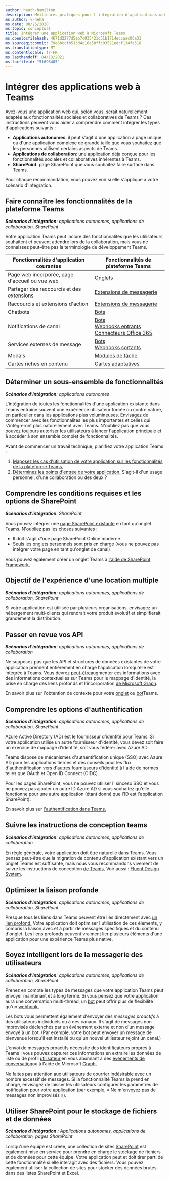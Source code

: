 ```yaml
---
author: heath-hamilton
description: Meilleures pratiques pour l'intégration d'applications web existantes à Microsoft Teams
ms.author: v-heha
ms.date: 08/26/2020
ms.topic: conceptual
title: Intégrer une application web à Microsoft Teams
ms.openlocfilehash: 4671d2277d5eb7c035421c51b1714eccaac06a31
ms.sourcegitcommit: 79e6bccfb513d4c16a58ffc03521edcf134fa518
ms.translationtype: MT
ms.contentlocale: fr-FR
ms.lasthandoff: 04/13/2021
ms.locfileid: "51696485"
---
```

# <a name="integrate-web-apps-with-teams"></a>Intégrer des applications web à Teams

Avez-vous une application web qui, selon vous, serait naturellement adaptée aux fonctionnalités sociales et collaboratives de Teams ? Ces instructions peuvent vous aider à comprendre comment intégrer les types d'applications suivants :

* **Applications autonomes**: il peut s'agit d'une application à page unique ou d'une application complexe de grande taille que vous souhaitez que les personnes utilisent certains aspects de Teams.
* **Applications de collaboration**: une application déjà conçue pour les fonctionnalités sociales et collaboratives inhérentes à Teams.
* **SharePoint**: page SharePoint que vous souhaitez faire surface dans Teams.

Pour chaque recommandation, vous pouvez voir si elle s'applique à votre scénario d'intégration.

## <a name="get-to-know-teams-platform-capabilities"></a>Faire connaître les fonctionnalités de la plateforme Teams

***Scénarios d'intégration**: applications autonomes, applications de collaboration, SharePoint*

Votre application Teams peut inclure des fonctionnalités que les utilisateurs souhaitent et peuvent attendre lors de la collaboration, mais vous ne connaissez peut-être pas la terminologie de développement Teams.

|Fonctionnalités d'application courantes   |Fonctionnalités de plateforme Teams   |
|----------|-----------|
|Page web incorporée, page d'accueil ou vue web  |[Onglets](../tabs/what-are-tabs.md)  |
|Partager des raccourcis et des extensions  |[Extensions de messagerie](../messaging-extensions/what-are-messaging-extensions.md)  |
|Raccourcis et extensions d'action  |[Extensions de messagerie](../messaging-extensions/what-are-messaging-extensions.md)  |
|Chatbots  |[Bots](../bots/what-are-bots.md) |
|Notifications de canal  |[Bots](../bots/what-are-bots.md)<br/>[Webhooks entrants](../webhooks-and-connectors/what-are-webhooks-and-connectors.md)<br/>[Connecteurs Office 365](../webhooks-and-connectors/what-are-webhooks-and-connectors.md)  |
|Services externes de message  |[Bots](../bots/what-are-bots.md)<br/>[Webhooks sortants](../webhooks-and-connectors/what-are-webhooks-and-connectors.md)  |
|Modals  |[Modules de tâche](../task-modules-and-cards/what-are-task-modules.md)  |
|Cartes riches en contenu  |[Cartes adaptatives](../task-modules-and-cards/what-are-cards.md)  |

## <a name="determine-a-subset-of-functionality"></a>Déterminer un sous-ensemble de fonctionnalités

***Scénarios d'intégration**: applications autonomes*

L'intégration de toutes les fonctionnalités d'une application existante dans Teams entraîne souvent une expérience utilisateur forcée ou contre nature, en particulier dans les applications plus volumineuses. Envisagez de commencer avec les fonctionnalités les plus importantes et celles qui s'intégreront plus naturellement avec Teams. N'oubliez pas que vous pouvez toujours autoriser les utilisateurs à lancer l'application principale et à accéder à son ensemble complet de fonctionnalités.

Avant de commencer un travail technique, planifiez votre application Teams :

1. [Maposez les cas d'utilisation de votre application sur les fonctionnalités de la plateforme Teams.](../concepts/design/map-use-cases.md)
1. [Déterminez les points d'entrée de votre application.](../concepts/extensibility-points.md) S'agit-il d'un usage personnel, d'une collaboration ou des deux ?

## <a name="understand-sharepoint-requirements-and-options"></a>Comprendre les conditions requises et les options de SharePoint

***Scénarios d'intégration**: SharePoint*

Vous pouvez intégrer une [page SharePoint existante](https://docs.microsoft.com/MicrosoftTeams/teams-standalone-static-tabs-using-spo-sites) en tant qu'onglet Teams. N'oubliez pas les choses suivantes :

* Il doit s'agit *d'une* page SharePoint Online moderne
* Seuls les onglets personnels sont pris en charge (vous ne pouvez pas intégrer votre page en tant qu'onglet de canal)

Vous pouvez également créer un onglet Teams à [l'aide de SharePoint Framework.](https://docs.microsoft.com/sharepoint/dev/spfx/integrate-with-teams-introduction)

## <a name="aim-towards-multi-tenancy"></a>Objectif de l'expérience d'une location multiple

***Scénarios d'intégration**: applications autonomes, applications de collaboration, SharePoint*

Si votre application est utilisée par plusieurs organisations, envisagez un hébergement multi-clients qui rendrait votre produit évolutif et simplifierait grandement la distribution.

## <a name="review-your-apis"></a>Passer en revue vos API

***Scénarios d'intégration**: applications autonomes, applications de collaboration*

Ne supposez pas que les API et structures de données existantes de votre application prennent entièrement en charge l'application lorsqu'elle est intégrée à Teams. Vous devrez [peut-être](../concepts/build-and-test/deep-links.md)augmenter ces [](../concepts/authentication/configure-identity-provider.md)informations avec des informations contextuelles sur Teams pour le mappage d'identité, la prise en charge des liens profonds et l'incorporation [de Microsoft Graph](https://docs.microsoft.com/graph/teams-concept-overview).

En savoir plus sur l'obtention de contexte pour votre [onglet](../tabs/how-to/access-teams-context.md) ou [bot](../bots/how-to/get-teams-context.md)Teams.

## <a name="understand-authentication-options"></a>Comprendre les options d'authentification

***Scénarios d'intégration**: applications autonomes, applications de collaboration, SharePoint*

Azure Active Directory (AD) est le fournisseur d'identité pour Teams. Si votre application utilise un autre fournisseur d'identité, vous devez soit faire un exercice de mappage d'identité, soit vous fédérer avec Azure AD.

Teams dispose de mécanismes d'authentification unique (SSO) avec Azure AD pour les applications tierces et des conseils pour les flux d'authentification vers d'autres fournisseurs d'identité à l'aide de normes telles que OAuth et Open ID Connect (OIDC).

Pour les pages SharePoint, vous ne pouvez utiliser l' sinceso SSO et vous ne pouvez pas ajouter un autre ID Azure AD si vous souhaitez qu'elle fonctionne pour une autre application (étant donné que l'ID est l'application SharePoint).

En savoir plus sur [l'authentification dans Teams.](../concepts/authentication/authentication.md)

## <a name="follow-teams-design-guidelines"></a>Suivre les instructions de conception teams

***Scénarios d'intégration**: applications autonomes, applications de collaboration*

En règle générale, votre application doit être naturelle dans Teams. Vous pensez peut-être que la migration de contenu d'application existant vers un onglet Teams est suffisante, mais nous vous recommandons vivement de suivre les instructions de conception [de Teams.](../concepts/design/understand-use-cases.md) Voir aussi : [Fluent Design System](https://fluentsite.z22.web.core.windows.net/).

## <a name="maximize-deep-linking"></a>Optimiser la liaison profonde

***Scénarios d'intégration**: applications autonomes, applications de collaboration, SharePoint*

Presque tous les liens dans Teams peuvent être liés directement avec [un lien profond.](../concepts/build-and-test/deep-links.md) Votre application doit optimiser l'utilisation de ces éléments, y compris la liaison avec et à partir de messages spécifiques et du contenu d'onglet. Les liens profonds peuvent vraiment lier plusieurs éléments d'une application pour une expérience Teams plus native.

## <a name="be-smart-when-messaging-users"></a>Soyez intelligent lors de la messagerie des utilisateurs

***Scénarios d'intégration**: applications autonomes, applications de collaboration, SharePoint*

Prenez en compte les types de messages que votre application Teams peut envoyer maintenant et à long terme. Si vous pensez que votre application aura une conversation multi-thread, un [bot](../bots/what-are-bots.md) peut offrir plus de flexibilité qu'un [webhook.](../webhooks-and-connectors/what-are-webhooks-and-connectors.md)

Les bots vous permettent également d'envoyer des *messages proactifs* à des utilisateurs individuels ou à des canaux. Il s'agit de messages non improvisés déclenchés par un événement externe et non d'un message envoyé à un bot. (Par exemple, votre bot peut envoyer un message de bienvenue lorsqu'il est installé ou qu'un nouvel utilisateur rejoint un canal.)

L'envoi de messages proactifs nécessite des identificateurs propres à Teams : vous pouvez capturer ces informations en extraire les données de liste ou de profil [utilisateur,](../bots/how-to/get-teams-context.md#fetch-the-roster-or-user-profile)en vous abonnant à des [événements de conversation](../bots/how-to/conversations/subscribe-to-conversation-events.md)ou à l'aide de Microsoft [Graph.](https://docs.microsoft.com/graph/teams-proactive-messaging)

Ne faites pas attention aux utilisateurs de courrier indésirable avec un nombre excessif de messages. Si la fonctionnalité Teams la prend en charge, envisagez de laisser les utilisateurs configurer les paramètres de notification pour votre application (par exemple, « Ne m'envoyez pas de messages non improvisés »).

## <a name="use-sharepoint-for-file-and-data-storage"></a>Utiliser SharePoint pour le stockage de fichiers et de données

***Scénarios d'intégration :** Applications autonomes, applications de collaboration, pages SharePoint*

Lorsqu'une équipe est créée, une collection de sites [SharePoint](https://docs.microsoft.com/microsoftteams/sharepoint-onedrive-interact) est également mise en service pour prendre en charge le stockage de fichiers et de données pour cette équipe. Votre application peut et doit tirer parti de cette fonctionnalité si elle interagit avec des fichiers. Vous pouvez également utiliser la collection de sites pour stocker des données brutes dans des listes SharePoint et Excel.
